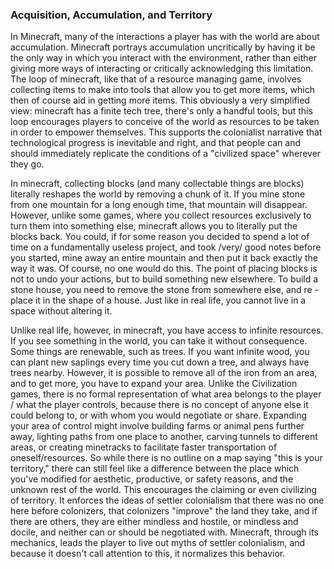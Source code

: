 ### Acquisition, Accumulation, and Territory

In Minecraft, many of the interactions a player has with the world are about accumulation.  Minecraft portrays accumulation uncritically by having it be the only way in which you interact with the environment, rather than either giving more ways of interacting or critically acknowledging this limitation.  The loop of minecraft, like that of a resource managing game, involves collecting items to make into tools that allow you to get more items, which then of course aid in getting more items.  This obviously a very simplified view: minecraft has a finite tech tree, there's only a handful tools, but this loop encourages players to conceive of the world as resources to be taken in order to empower themselves.  This supports the colonialist narrative that technological progress is inevitable and right, and that people can and should immediately replicate the conditions of a "civilized space" wherever they go.

In minecraft, collecting blocks (and many collectable things are blocks) literally reshapes the world by removing a chunk of it.  If you mine stone from one mountain for a long enough time, that mountain will disappear.  However, unlike some games, where you collect resources exclusively to turn them into something else, minecraft allows you to literally put the blocks back. You could, if for some reason you decided to spend a lot of time on a fundamentally useless project, and took /very/ good notes before you started, mine away an entire mountain and then put it back exactly the way it was.  Of course, no one would do this.  The point of placing blocks is not to undo your actions, but to build something new elsewhere.  To build a stone house, you need to remove the stone from somewhere else, and re - place it in the shape of a house.  Just like in real life, you cannot live in a space without altering it.

Unlike real life, however, in minecraft, you have access to infinite resources.  If you see something in the world, you can take it without consequence.  Some things are renewable, such as trees.  If you want infinite wood, you can plant new saplings every time you cut down a tree, and always have trees nearby.  However, it is possible to remove all of the iron from an area, and to get more, you have to expand your area.  Unlike the Civilization games, there is no formal representation of what area belongs to the player / what the player controls, because there is no concept of anyone else it could belong to, or with whom you would negotiate or share.  Expanding your area of control might involve building farms or animal pens further away, lighting paths from one place to another, carving tunnels to different areas, or creating minetracks to facilitate faster transportation of oneself/resources.  So while there is no outline on a map saying "this is your territory," there can still feel like a difference between the place which you've modified for aesthetic, productive, or safety reasons, and the unknown rest of the world.  This encourages the claiming or even civilizing of territory.  It enforces the ideas of settler colonialism that there was no one here before colonizers, that colonizers "improve" the land they take, and if there are others, they are either mindless and hostile, or mindless and docile, and neither can or should be negotiated with.  Minecraft, through its mechanics, leads the player to live out myths of settler colonialism, and because it doesn't call attention to this, it normalizes this behavior.


